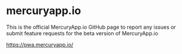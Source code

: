 # mercuryapp.io
This is the official MercuryApp.io GitHub page to report any issues or
submit feature requests for the beta version of MercuryApp.io

https://pwa.mercuryapp.io/
